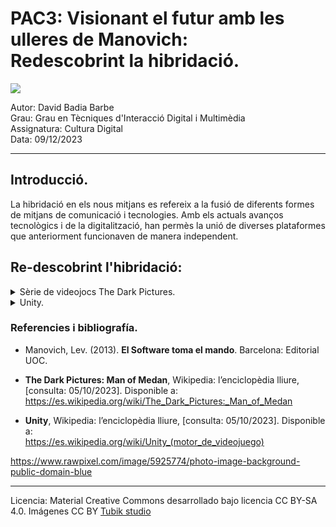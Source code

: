 # PAC3: Visionant el futur amb les ulleres de Manovich: <br> Redescobrint la hibridació.

<img src="https://images.rawpixel.com/image_800/czNmcy1wcml2YXRlL3Jhd3BpeGVsX2ltYWdlcy93ZWJzaXRlX2NvbnRlbnQvbHIvcHUyMzQ0NTMxLWltYWdlLWt3dnk3bndtLmpwZw.jpg">
 
Autor: David Badia Barbe<br>
Grau: Grau en Tècniques d'Interacció Digital i Multimèdia<br>
Assignatura: Cultura Digital<br>
Data: 09/12/2023

<hr>

## Introducció.

La hibridació en els nous mitjans es refereix a la fusió de diferents formes de mitjans de comunicació i tecnologies.
Amb els actuals avanços tecnològics i de la digitalització, han permès la unió de diverses plataformes que anteriorment funcionaven de manera independent.


## Re-descobrint l'hibridació: 

<details>
 <summary>Sèrie de videojocs The Dark Pictures.</summary>
 <br>  
 <img src="https://cdn11.bigcommerce.com/s-k0hjo2yyrq/images/stencil/1280x1280/products/1403/1037/The_Dark_Pictures_Anthology_Season_one_Packshot__13296.1680082390.jpg?c=1"  width="200px" height="250px" >

 <img src="https://i.blogs.es/fd8f41/little-hope/1366_2000.jpeg"  width="420px" height="250px" >
 
</details>


<details>
 <summary>Unity.</summary>
 <br>
 <img src="https://1000logos.net/wp-content/uploads/2021/10/Unity-logo.png"  width="400px" height="180px">

 <img src="https://gorealgames.com/wp-content/uploads/2022/05/unity-editor-1.jpeg"  width="420px" height="180px">

La plataforma Unity es una eina per al desenvolupament de videojocs en 2D o 3D, pero ha anat mes enlla, amb el temps s'ha convertit en una eina versatil per a la creació d'entorns digitals interectius i aplicacions.

La creació de móns virtuals ha transcendit les seves pròpies fronteres, obrint pas a noves oportunitats i experiències a través de la intersecció digital. En aquesta revolució, emergeix com una figura destacada Unity, una plataforma que va més enllà del simple desenvolupament de jocs per convertir-se en una eina versàtil per a la creació d'entorns digitals interactius.

El Llenguatge Universal de la Creació Digital

Unity actua com un llenguatge universal que transcendeix les barreres culturals i lingüístiques. Mitjançant una interfície visual intuitiva i eines potents, permet als creadors plasmar la seva imaginació en un món virtual compartit. Des de desenvolupadors de jocs fins a artistes visuals, Unity s'ha convertit en la paleta digital on es poden barrejar les tintes de la creativitat.

Un Punt de Trobada entre la Ciència i l'Art

A través de la lupa conceptual de Manovich, es pot apreciar com Unity es converteix en una intersecció entre la ciència i l'art digital. Els desenvolupadors utilitzen algoritmes complexos per crear simulacions realistes, mentre que els artistes exploren noves formes d'expressió visual. La seva naturalesa multidisciplinària converteix Unity en un camp de joc on els límits entre la lògica i la creativitat es difuminen.

La Democràcia de la Creació Digital

La facilitat d'ús de Unity fa que la creació digital sigui accessible a tothom, des de novells fins als veterans experimentats. Amb tutorials interactius i una comunitat activa, les "ulleres de Manovich" revelen un paisatge on la creació digital ja no és l'atzar d'uns pocs experts, sinó una oportunitat per a tothom per explorar i expressar-se.

Més Enllà dels Jocs: L'Aplicació Universal de Unity

Mentrestant, l'impacte d'Unity no es limita als jocs. La seva adaptabilitat s'estén a aplicacions educatives, simulacions empresarials i altres àmbits. A través d'aquesta visió, veiem com Unity es converteix en un conductor per a la innovació, connectant disciplines i obrint portes a noves formes d'aprenentatge i resolució de problemes.

La Transformació Social a través de la Realitat Virtual

Les funcions de realitat virtual de Unity transcendeixen la mera immersió per obrir la porta a noves formes d'activisme i conscienciació social. A través de les "ulleres de Manovich", veiem com aquesta plataforma no només crea universos digitals, sinó que també promou la reflexió i la consciència envers qüestions crucials de la nostra societat.

En resum, Unity no és simplement una eina de desenvolupament, sinó un portal cap a la creació i la connectivitat. A través de les "ulleres de Manovich", vislumbrem un futur on la creació digital no és només una expressió artística, sinó una part integral de la nostra experiència quotidiana.
</details>


### Referencies i bibliografía.

* Manovich, Lev. (2013). **El Software toma el mando**. Barcelona: Editorial UOC.
  
* **The Dark Pictures: Man of Medan**, Wikipedia: l’enciclopèdia lliure, [consulta: 05/10/2023]. Disponible a:
https://es.wikipedia.org/wiki/The_Dark_Pictures:_Man_of_Medan

* **Unity**, Wikipedia: l’enciclopèdia lliure, [consulta: 05/10/2023]. Disponible a: <br>
https://es.wikipedia.org/wiki/Unity_(motor_de_videojuego)

https://www.rawpixel.com/image/5925774/photo-image-background-public-domain-blue


----

Licencia: Material Creative Commons desarrollado bajo licencia CC BY-SA 4.0. Imágenes CC BY [Tubik studio](https://blog.tubikstudio.com/how-to-create-original-flat-illustrations-designers-tips/) 
